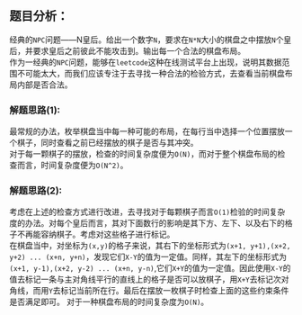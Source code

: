## 题目分析：
经典的`NPC`问题——N皇后。给出一个数字`N`，要求在`N*N`大小的棋盘之中摆放`N`个皇后，并要求皇后之前彼此不能攻击到。输出每一个合法的棋盘布局。  
作为一经典的`NPC`问题，能够在`leetcode`这种在线测试平台上出现，说明其数据范围不可能太大，而我们应该专注于去寻找一种合法的检验方式，去查看当前棋盘布局内部是否合法。
### 解题思路(1):   
最常规的办法，枚举棋盘当中每一种可能的布局，在每行当中选择一个位置摆放一个棋子，同时查看之前已经摆放的棋子是否与其冲突。  
对于每一颗棋子的摆放，检查的时间复杂度便为`O(N)`，而对于整个棋盘布局的检查而言，时间复杂度便为`O(N^2)`。
### 解题思路(2):   
考虑在上述的检查方式进行改进，去寻找对于每颗棋子而言`O(1)`检验的时间复杂度的办法。对每个皇后而言，其对下面数行的影响是其下方、左下、以及右下的格子不再能容纳棋子。考虑对这些格子进行标记。  
在棋盘当中，对坐标为`(x,y)`的格子来说，其右下的坐标形式为`(x+1, y+1),(x+2, y+2) ... (x+n, y+n)`，发现它们`X-Y`的值为一定值。同样，其左下的坐标形式为`(x+1, y-1),(x+2, y-2) ... (x+n, y-n)`,它们`X+Y`的值为一定值。因此使用`X-Y`的值去标记一条与主对角线平行的直线上的格子是否可以放棋子，用`X+Y`去标记次对角线，而用`Y`去标记当前所在行。最后在摆放一枚棋子时检查上面的这些约束条件是否满足即可。
对于一种棋盘布局的时间复杂度为`O(N)`。
